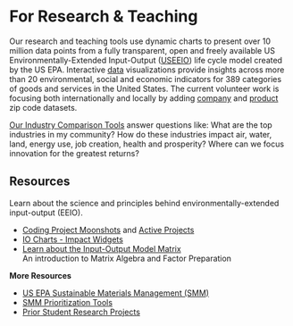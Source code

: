 # For Research & Teaching

Our research and teaching tools use dynamic charts to present over 10 million data points from a fully transparent, open and freely available US Environmentally-Extended Input-Output ([USEEIO](https://www.epa.gov/land-research/us-environmentally-extended-input-output-useeio-models)) life cycle model created by the US EPA. Interactive [data](/data-pipeline/) visualizations provide insights across more than 20 environmental, social and economic indicators for 389 categories of goods and services in the United States.  The current volunteer work is focusing both internationally and locally by adding [company](https://OpenCorporates.com) and [product](/profile/products) zip code datasets.

<!--
[USEEIO embeddable charts](../charts/) can be a great starting point when developing sustainability initiatives.  
-->

<a href="../../localsite/info/">Our Industry Comparison Tools</a> answer questions like: What are the top industries in my community? How do these industries impact air, water, land, energy use, job creation, health and prosperity? Where can we focus innovation for the greatest&nbsp;returns?

## Resources

Learn about the science and principles behind environmentally-extended input-output (EEIO).

- [Coding Project Moonshots](/community/projects/) and [Active Projects](/projects)
- [IO Charts - Impact Widgets](/io/charts/)  
- [Learn about the Input-Output Model Matrix](/io/about/matrix/)  
An introduction to Matrix Algebra and Factor Preparation

**More Resources**
- <a href="http://epa.gov/smm" target="_parent">US EPA Sustainable Materials Management (SMM)</a>  
- [SMM Prioritization Tools](https://www.epa.gov/smm/sustainable-materials-management-prioritization-tools)
- [Prior Student Research Projects](/io/projects/)
